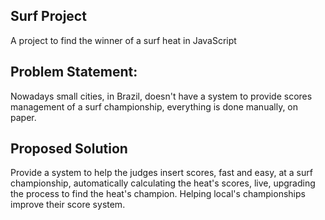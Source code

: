 ## Surf Project

A project to find the winner of a surf heat in JavaScript


## Problem Statement:

Nowadays small cities, in Brazil, doesn't have a system to provide scores management of a surf championship, everything is done manually, on paper.


## Proposed Solution

Provide a system to help the judges insert scores, fast and easy, at a surf championship, automatically calculating the heat's scores, live, upgrading the process to find the heat's champion. Helping local's championships improve their score system.

